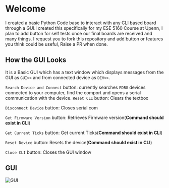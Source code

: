 # Welcome
I created a basic Python Code base to interact with any CLI based board through a GUI.I created this specifically for my ESE 5160 Course at Upenn, I plan to add button for self tests once our final boards are received and many things. I request you to fork this repository and add button or features you think could be useful, Raise a PR when done.

## How the GUI Looks
It is a Basic GUI which has a text window which displays messages from the GUI as `GUI>>` and from connected device as `DEV>>`.

`Search Device and Connect` button: currently searches `EDBG` devices connected to your computer, find the comport and opens a serial communication with the device.
`Reset CLI` button: Clears the textbox

`Disconnect Device` button: Closes serial com

`Get Firmware Version` button: Retrieves Firmware version(**Command should exist in CLI**)

`Get Current Ticks` button: Get current Ticks(**Command should exist in CLI**)

`Reset Device` button: Resets the device(**Command should exist in CLI**)

`Close CLI` button: Closes the GUI window

## GUI
![GUI]()

